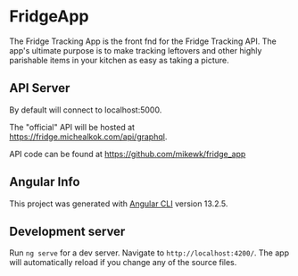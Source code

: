 # FridgeApp

The Fridge Tracking App is the front fnd for the Fridge Tracking API.  The app's ultimate purpose is to make tracking leftovers and other highly parishable items in your kitchen as easy as taking a picture.

## API Server

By default will connect to localhost:5000.

The "official" API will be hosted at https://fridge.michealkok.com/api/graphql.

API code can be found at https://github.com/mikewk/fridge_app

## Angular Info

This project was generated with [Angular CLI](https://github.com/angular/angular-cli) version 13.2.5.

## Development server

Run `ng serve` for a dev server. Navigate to `http://localhost:4200/`. The app will automatically reload if you change any of the source files.
